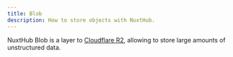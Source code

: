 ```yaml
---
title: Blob
description: How to store objects with NuxtHub.
---
```


NuxtHub Blob is a layer to [Cloudflare R2](https://developers.cloudflare.com/r2), allowing to store large amounts of unstructured data.
